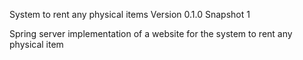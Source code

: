 System to rent any physical items
Version 0.1.0
Snapshot 1

Spring server implementation of a website for the system to rent any physical item
